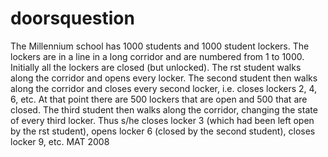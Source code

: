 # doorsquestion
The Millennium school has 1000 students and 1000 student lockers. The lockers are in a line in a long corridor and are numbered from 1 to 1000. Initially all the lockers are closed (but unlocked). The rst student walks along the corridor and opens every locker. The second student then walks along the corridor and closes every second locker, i.e. closes lockers 2, 4, 6, etc. At that point there are 500 lockers that are open and 500 that are closed. The third student then walks along the corridor, changing the state of every third locker. Thus s/he closes locker 3 (which had been left open by the rst student), opens locker 6 (closed by the second student), closes locker 9, etc. MAT 2008
